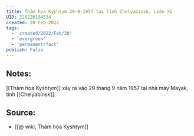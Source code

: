 ```yaml
---
title: Thảm họa Kyshtym 29-9-1957 tại tỉnh Chelyabinsk, Liên Xô
UID: 220220104534
created: 20-Feb-2022
tags:
  - 'created/2022/Feb/20'
  - 'evergreen'
  - 'permanent/fact'
publish: False
---
```

## Notes:
[[Thảm họa Kyshtym]] xảy ra vào 29 tháng 9 năm 1957 tại nhà máy Mayak, tỉnh [[Chelyabinsk]].

## Source:
- [[@ wiki, Thảm họa Kyshtym]]



